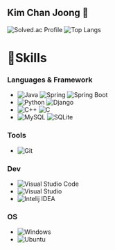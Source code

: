 ## Kim Chan Joong 👋

<!--
**brian-223134/brian-223134** is a ✨ _special_ ✨ repository because its `README.md` (this file) appears on your GitHub profile.

Here are some ideas to get you started:

- 🔭 I’m currently working on ...
- 🌱 I’m currently learning ...
- 👯 I’m looking to collaborate on ...
- 🤔 I’m looking for help with ...
- 💬 Ask me about ...
- 📫 How to reach me: ...
- 😄 Pronouns: ...
- ⚡ Fun fact: ...
-->
<!--![Brian's GitHub stats](https://github-readme-stats.vercel.app/api?username=brian-223134&show_icons=true&theme=radical]) -->
![Solved.ac Profile](http://mazassumnida.wtf/api/v2/generate_badge?boj=cjkim2002)
![Top Langs](https://github-readme-stats.vercel.app/api/top-langs/?username=brian-223134&langs_count=10&layout=compact&theme=dark)
# 💪Skills
### Languages & Framework
- ![Java](https://img.shields.io/badge/Java-007396.svg?&style=for-the-badge&logo=Java&logoColor=white)
![Spring](https://img.shields.io/badge/Spring-6DB33F.svg?&style=for-the-badge&logo=Spring&logoColor=white)
![Spring Boot](https://img.shields.io/badge/Spring%20Boot-6DB33F.svg?&style=for-the-badge&logo=Spring%20Boot&logoColor=white)<br>
- ![Python](https://img.shields.io/badge/Python-3776AB.svg?&style=for-the-badge&logo=Python&logoColor=white)
![Django](https://img.shields.io/badge/Django-092E20.svg?&style=for-the-badge&logo=Django&logoColor=white)<br>
- ![C++](https://img.shields.io/badge/C++-00599C.svg?&style=for-the-badge&logo=C++&logoColor=white)
![C](https://img.shields.io/badge/C-A8B9CC.svg?&style=for-the-badge&logo=C&logoColor=white)<br>
- ![MySQL](https://img.shields.io/badge/MySQL-4479A1.svg?&style=for-the-badge&logo=MySQL&logoColor=white)
![SQLite](https://img.shields.io/badge/SQLite-003B57.svg?&style=for-the-badge&logo=SQLite&logoColor=white)

### Tools
- ![Git](https://img.shields.io/badge/Git-F05032.svg?&style=for-the-badge&logo=Git&logoColor=white)

### Dev
- ![Visual Studio Code](https://img.shields.io/badge/Visual%20Studio%20Code-007ACC.svg?&style=for-the-badge&logo=Visual%20Studio%20Code&logoColor=white)
- ![Visual Studio](https://img.shields.io/badge/IDE-Visual%20Studio-5C2D91?style=flat&logo=visual-studio&logoColor=white)
- ![Intelij IDEA](https://img.shields.io/badge/Intelij%20IDEA-000000.svg?&style=for-the-badge&logo=Intelij%20IDEA&logoColor=white)

### OS
- ![Windows](https://img.shields.io/badge/Windows-007396?style=for-the-badge)
- ![Ubuntu](https://img.shields.io/badge/Ubuntu-E95420.svg?&style=for-the-badge&logo=Ubuntu&logoColor=white)
